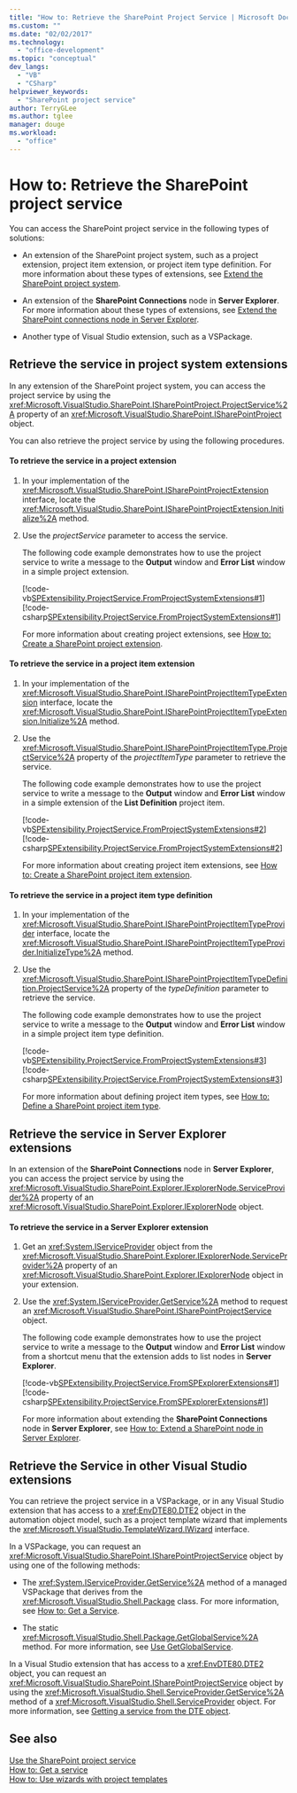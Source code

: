 ```yaml
---
title: "How to: Retrieve the SharePoint Project Service | Microsoft Docs"
ms.custom: ""
ms.date: "02/02/2017"
ms.technology: 
  - "office-development"
ms.topic: "conceptual"
dev_langs: 
  - "VB"
  - "CSharp"
helpviewer_keywords: 
  - "SharePoint project service"
author: TerryGLee
ms.author: tglee
manager: douge
ms.workload: 
  - "office"
---
```

# How to: Retrieve the SharePoint project service
  You can access the SharePoint project service in the following types of solutions:  
  
-   An extension of the SharePoint project system, such as a project extension, project item extension, or project item type definition. For more information about these types of extensions, see [Extend the SharePoint project system](../sharepoint/extending-the-sharepoint-project-system.md).  
  
-   An extension of the **SharePoint Connections** node in **Server Explorer**. For more information about these types of extensions, see [Extend the SharePoint connections node in Server Explorer](../sharepoint/extending-the-sharepoint-connections-node-in-server-explorer.md).  
  
-   Another type of Visual Studio extension, such as a VSPackage.  
  
## Retrieve the service in project system extensions  
 In any extension of the SharePoint project system, you can access the project service by using the <xref:Microsoft.VisualStudio.SharePoint.ISharePointProject.ProjectService%2A> property of an <xref:Microsoft.VisualStudio.SharePoint.ISharePointProject> object.  
  
 You can also retrieve the project service by using the following procedures.  
  
#### To retrieve the service in a project extension  
  
1.  In your implementation of the <xref:Microsoft.VisualStudio.SharePoint.ISharePointProjectExtension> interface, locate the <xref:Microsoft.VisualStudio.SharePoint.ISharePointProjectExtension.Initialize%2A> method.  
  
2.  Use the *projectService* parameter to access the service.  
  
     The following code example demonstrates how to use the project service to write a message to the **Output** window and **Error List** window in a simple project extension.  
  
     [!code-vb[SPExtensibility.ProjectService.FromProjectSystemExtensions#1](../sharepoint/codesnippet/VisualBasic/spextensibility.projectservice.fromprojectsystemextensions.getprojectservice/extension/extension.vb#1)]
     [!code-csharp[SPExtensibility.ProjectService.FromProjectSystemExtensions#1](../sharepoint/codesnippet/CSharp/spextensibility.projectservice.fromprojectsystemextensions.getprojectservice/extension/extension.cs#1)]  
  
     For more information about creating project extensions, see [How to: Create a SharePoint project extension](../sharepoint/how-to-create-a-sharepoint-project-extension.md).  
  
#### To retrieve the service in a project item extension  
  
1.  In your implementation of the <xref:Microsoft.VisualStudio.SharePoint.ISharePointProjectItemTypeExtension> interface, locate the <xref:Microsoft.VisualStudio.SharePoint.ISharePointProjectItemTypeExtension.Initialize%2A> method.  
  
2.  Use the <xref:Microsoft.VisualStudio.SharePoint.ISharePointProjectItemType.ProjectService%2A> property of the *projectItemType* parameter to retrieve the service.  
  
     The following code example demonstrates how to use the project service to write a message to the **Output** window and **Error List** window in a simple extension of the **List Definition** project item.  
  
     [!code-vb[SPExtensibility.ProjectService.FromProjectSystemExtensions#2](../sharepoint/codesnippet/VisualBasic/spextensibility.projectservice.fromprojectsystemextensions.getprojectservice/extension/extension.vb#2)]
     [!code-csharp[SPExtensibility.ProjectService.FromProjectSystemExtensions#2](../sharepoint/codesnippet/CSharp/spextensibility.projectservice.fromprojectsystemextensions.getprojectservice/extension/extension.cs#2)]  
  
     For more information about creating project item extensions, see [How to: Create a SharePoint project item extension](../sharepoint/how-to-create-a-sharepoint-project-item-extension.md).  
  
#### To retrieve the service in a project item type definition  
  
1.  In your implementation of the <xref:Microsoft.VisualStudio.SharePoint.ISharePointProjectItemTypeProvider> interface, locate the <xref:Microsoft.VisualStudio.SharePoint.ISharePointProjectItemTypeProvider.InitializeType%2A> method.  
  
2.  Use the <xref:Microsoft.VisualStudio.SharePoint.ISharePointProjectItemTypeDefinition.ProjectService%2A> property of the *typeDefinition* parameter to retrieve the service.  
  
     The following code example demonstrates how to use the project service to write a message to the **Output** window and **Error List** window in a simple project item type definition.  
  
     [!code-vb[SPExtensibility.ProjectService.FromProjectSystemExtensions#3](../sharepoint/codesnippet/VisualBasic/spextensibility.projectservice.fromprojectsystemextensions.getprojectservice/extension/extension.vb#3)]
     [!code-csharp[SPExtensibility.ProjectService.FromProjectSystemExtensions#3](../sharepoint/codesnippet/CSharp/spextensibility.projectservice.fromprojectsystemextensions.getprojectservice/extension/extension.cs#3)]  
  
     For more information about defining project item types, see [How to: Define a SharePoint project item type](../sharepoint/how-to-define-a-sharepoint-project-item-type.md).  
  
## Retrieve the service in Server Explorer extensions  
 In an extension of the **SharePoint Connections** node in **Server Explorer**, you can access the project service by using the <xref:Microsoft.VisualStudio.SharePoint.Explorer.IExplorerNode.ServiceProvider%2A> property of an <xref:Microsoft.VisualStudio.SharePoint.Explorer.IExplorerNode> object.  
  
#### To retrieve the service in a Server Explorer extension  
  
1.  Get an <xref:System.IServiceProvider> object from the <xref:Microsoft.VisualStudio.SharePoint.Explorer.IExplorerNode.ServiceProvider%2A> property of an <xref:Microsoft.VisualStudio.SharePoint.Explorer.IExplorerNode> object in your extension.  
  
2.  Use the <xref:System.IServiceProvider.GetService%2A> method to request an <xref:Microsoft.VisualStudio.SharePoint.ISharePointProjectService> object.  
  
     The following code example demonstrates how to use the project service to write a message to the **Output** window and **Error List** window from a shortcut menu that the extension adds to list nodes in **Server Explorer**.  
  
     [!code-vb[SPExtensibility.ProjectService.FromSPExplorerExtensions#1](../sharepoint/codesnippet/VisualBasic/spextensibility.projectservice.fromspexplorerextensions.getprojectservice/extension/extension.vb#1)]
     [!code-csharp[SPExtensibility.ProjectService.FromSPExplorerExtensions#1](../sharepoint/codesnippet/CSharp/spextensibility.projectservice.fromspexplorerextensions.getprojectservice/extension/extension.cs#1)]  
  
     For more information about extending the **SharePoint Connections** node in **Server Explorer**, see [How to: Extend a SharePoint node in Server Explorer](../sharepoint/how-to-extend-a-sharepoint-node-in-server-explorer.md).  
  
## Retrieve the Service in other Visual Studio extensions  
 You can retrieve the project service in a VSPackage, or in any Visual Studio extension that has access to a <xref:EnvDTE80.DTE2> object in the automation object model, such as a project template wizard that implements the <xref:Microsoft.VisualStudio.TemplateWizard.IWizard> interface.  
  
 In a VSPackage, you can request an <xref:Microsoft.VisualStudio.SharePoint.ISharePointProjectService> object by using one of the following methods:  
  
-   The <xref:System.IServiceProvider.GetService%2A> method of a managed VSPackage that derives from the <xref:Microsoft.VisualStudio.Shell.Package> class. For more information, see [How to: Get a Service](../extensibility/how-to-get-a-service.md).  
  
-   The static <xref:Microsoft.VisualStudio.Shell.Package.GetGlobalService%2A> method. For more information, see [Use GetGlobalService](../extensibility/internals/service-essentials.md#how-to-use-getglobalservice).  
  
 In a Visual Studio extension that has access to a <xref:EnvDTE80.DTE2> object, you can request an <xref:Microsoft.VisualStudio.SharePoint.ISharePointProjectService> object by using the <xref:Microsoft.VisualStudio.Shell.ServiceProvider.GetService%2A> method of a <xref:Microsoft.VisualStudio.Shell.ServiceProvider> object. For more information, see [Getting a service from the DTE object](../extensibility/how-to-get-a-service.md#getting-a-service-from-the-dte-object).  
  
## See also
 [Use the SharePoint project service](../sharepoint/using-the-sharepoint-project-service.md)   
 [How to: Get a service](../extensibility/how-to-get-a-service.md)   
 [How to: Use wizards with project templates](../extensibility/how-to-use-wizards-with-project-templates.md)  
  
